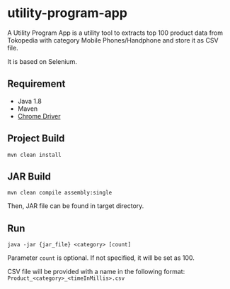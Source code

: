 # utility-program-app

A Utility Program App is a utility tool to extracts top 100 product data from Tokopedia with category Mobile Phones/Handphone and store it as CSV file.

It is based on Selenium.

## Requirement
* Java 1.8
* Maven
* [Chrome Driver](https://github.com/SeleniumHQ/selenium/wiki/ChromeDriver)

## Project Build
```mvn clean install```

## JAR Build
```mvn clean compile assembly:single```

Then, JAR file can be found in target directory.

## Run
```java -jar {jar_file} <category> [count]```

Parameter `count` is optional. If not specified, it will be set as 100.

CSV file will be provided with a name in the following format: `Product_<category>_<timeInMillis>.csv`
